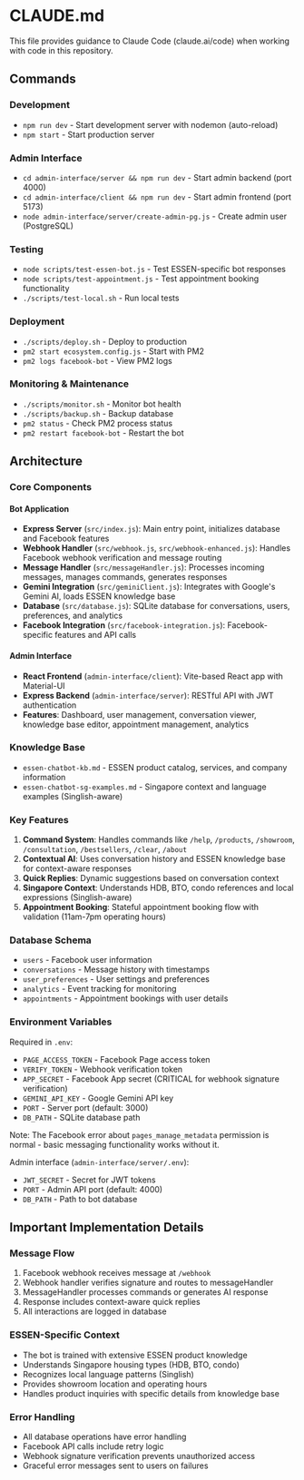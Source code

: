 # CLAUDE.md

This file provides guidance to Claude Code (claude.ai/code) when working with code in this repository.

## Commands

### Development
- `npm run dev` - Start development server with nodemon (auto-reload)
- `npm start` - Start production server

### Admin Interface
- `cd admin-interface/server && npm run dev` - Start admin backend (port 4000)
- `cd admin-interface/client && npm run dev` - Start admin frontend (port 5173)
- `node admin-interface/server/create-admin-pg.js` - Create admin user (PostgreSQL)

### Testing
- `node scripts/test-essen-bot.js` - Test ESSEN-specific bot responses
- `node scripts/test-appointment.js` - Test appointment booking functionality
- `./scripts/test-local.sh` - Run local tests

### Deployment
- `./scripts/deploy.sh` - Deploy to production
- `pm2 start ecosystem.config.js` - Start with PM2
- `pm2 logs facebook-bot` - View PM2 logs

### Monitoring & Maintenance
- `./scripts/monitor.sh` - Monitor bot health
- `./scripts/backup.sh` - Backup database
- `pm2 status` - Check PM2 process status
- `pm2 restart facebook-bot` - Restart the bot

## Architecture

### Core Components

#### Bot Application
- **Express Server** (`src/index.js`): Main entry point, initializes database and Facebook features
- **Webhook Handler** (`src/webhook.js`, `src/webhook-enhanced.js`): Handles Facebook webhook verification and message routing
- **Message Handler** (`src/messageHandler.js`): Processes incoming messages, manages commands, generates responses
- **Gemini Integration** (`src/geminiClient.js`): Integrates with Google's Gemini AI, loads ESSEN knowledge base
- **Database** (`src/database.js`): SQLite database for conversations, users, preferences, and analytics
- **Facebook Integration** (`src/facebook-integration.js`): Facebook-specific features and API calls

#### Admin Interface
- **React Frontend** (`admin-interface/client`): Vite-based React app with Material-UI
- **Express Backend** (`admin-interface/server`): RESTful API with JWT authentication
- **Features**: Dashboard, user management, conversation viewer, knowledge base editor, appointment management, analytics

### Knowledge Base
- `essen-chatbot-kb.md` - ESSEN product catalog, services, and company information
- `essen-chatbot-sg-examples.md` - Singapore context and language examples (Singlish-aware)

### Key Features
1. **Command System**: Handles commands like `/help`, `/products`, `/showroom`, `/consultation`, `/bestsellers`, `/clear`, `/about`
2. **Contextual AI**: Uses conversation history and ESSEN knowledge base for context-aware responses
3. **Quick Replies**: Dynamic suggestions based on conversation context
4. **Singapore Context**: Understands HDB, BTO, condo references and local expressions (Singlish-aware)
5. **Appointment Booking**: Stateful appointment booking flow with validation (11am-7pm operating hours)

### Database Schema
- `users` - Facebook user information
- `conversations` - Message history with timestamps
- `user_preferences` - User settings and preferences
- `analytics` - Event tracking for monitoring
- `appointments` - Appointment bookings with user details

### Environment Variables
Required in `.env`:
- `PAGE_ACCESS_TOKEN` - Facebook Page access token
- `VERIFY_TOKEN` - Webhook verification token
- `APP_SECRET` - Facebook App secret (CRITICAL for webhook signature verification)
- `GEMINI_API_KEY` - Google Gemini API key
- `PORT` - Server port (default: 3000)
- `DB_PATH` - SQLite database path

Note: The Facebook error about `pages_manage_metadata` permission is normal - basic messaging functionality works without it.

Admin interface (`admin-interface/server/.env`):
- `JWT_SECRET` - Secret for JWT tokens
- `PORT` - Admin API port (default: 4000)
- `DB_PATH` - Path to bot database

## Important Implementation Details

### Message Flow
1. Facebook webhook receives message at `/webhook`
2. Webhook handler verifies signature and routes to messageHandler
3. MessageHandler processes commands or generates AI response
4. Response includes context-aware quick replies
5. All interactions are logged in database

### ESSEN-Specific Context
- The bot is trained with extensive ESSEN product knowledge
- Understands Singapore housing types (HDB, BTO, condo)
- Recognizes local language patterns (Singlish)
- Provides showroom location and operating hours
- Handles product inquiries with specific details from knowledge base

### Error Handling
- All database operations have error handling
- Facebook API calls include retry logic
- Webhook signature verification prevents unauthorized access
- Graceful error messages sent to users on failures